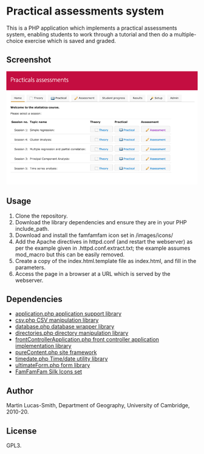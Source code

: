 Practical assessments system
============================

This is a PHP application which implements a practical assessments system, enabling students to work through a tutorial and then do a multiple-choice exercise which is saved and graded.


Screenshot
----------

![Screenshot](screenshot.png)


Usage
-----

1. Clone the repository.
2. Download the library dependencies and ensure they are in your PHP include_path.
3. Download and install the famfamfam icon set in /images/icons/
4. Add the Apache directives in httpd.conf (and restart the webserver) as per the example given in .httpd.conf.extract.txt; the example assumes mod_macro but this can be easily removed.
5. Create a copy of the index.html.template file as index.html, and fill in the parameters.
6. Access the page in a browser at a URL which is served by the webserver.


Dependencies
------------

* [application.php application support library](https://download.geog.cam.ac.uk/projects/application/)
* [csv.php CSV manipulation library](https://download.geog.cam.ac.uk/projects/csv/)
* [database.php database wrapper library](https://download.geog.cam.ac.uk/projects/database/)
* [directories.php directory manipulation library](https://download.geog.cam.ac.uk/projects/directories/)
* [frontControllerApplication.php front controller application implementation library](https://download.geog.cam.ac.uk/projects/frontcontrollerapplication/)
* [pureContent.php site framework](https://download.geog.cam.ac.uk/projects/purecontent/)
* [timedate.php Time/date utility library](https://download.geog.cam.ac.uk/projects/timedate/)
* [ultimateForm.php form library](https://download.geog.cam.ac.uk/projects/ultimateform/)
* [FamFamFam Silk Icons set](http://www.famfamfam.com/lab/icons/silk/)


Author
------

Martin Lucas-Smith, Department of Geography, University of Cambridge, 2010-20.


License
-------

GPL3.

